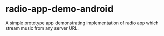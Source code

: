 # radio-app-demo-android

A simple prototype app demonstrating implementation of radio app which stream music from any server URL.